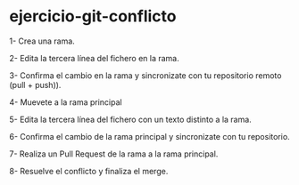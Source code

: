 # ejercicio-git-conflicto

1- Crea una rama.

2- Edita la tercera línea del fichero en la rama.

3- Confirma el cambio en la rama y sincronizate con tu repositorio remoto (pull + push)).

4- Muevete a la rama principal

5- Edita la tercera línea del fichero con un texto distinto a la rama.

6- Confirma el cambio de la rama principal y sincronizate con tu repositorio.

7- Realiza un Pull Request de la rama a la rama principal.

8- Resuelve el conflicto y finaliza el merge.
